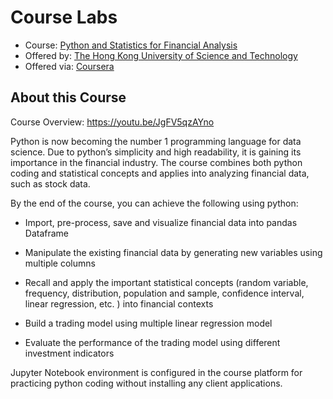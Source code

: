# Course Labs
- Course: [Python and Statistics for Financial Analysis](https://www.coursera.org/learn/python-statistics-financial-analysis)
- Offered by: [The Hong Kong University of Science and Technology](https://hkust.edu.hk/)
- Offered via: [Coursera](https://www.coursera.org/)

## About this Course
Course Overview: https://youtu.be/JgFV5qzAYno

Python is now becoming the number 1 programming language for data science. Due to python’s simplicity and high readability, it is gaining its importance in the financial industry.  The course combines both python coding and statistical concepts and applies into analyzing financial data, such as stock data.

By the end of the course, you can achieve the following using python:

- Import, pre-process, save and visualize financial data into pandas Dataframe

- Manipulate the existing financial data by generating new variables using multiple columns

- Recall and apply the important statistical concepts (random variable, frequency, distribution, population and sample, confidence interval, linear regression, etc. ) into financial contexts

- Build a trading model using multiple linear regression model 

- Evaluate the performance of the trading model using different investment indicators

Jupyter Notebook environment is configured in the course platform for practicing python coding without installing any client applications.